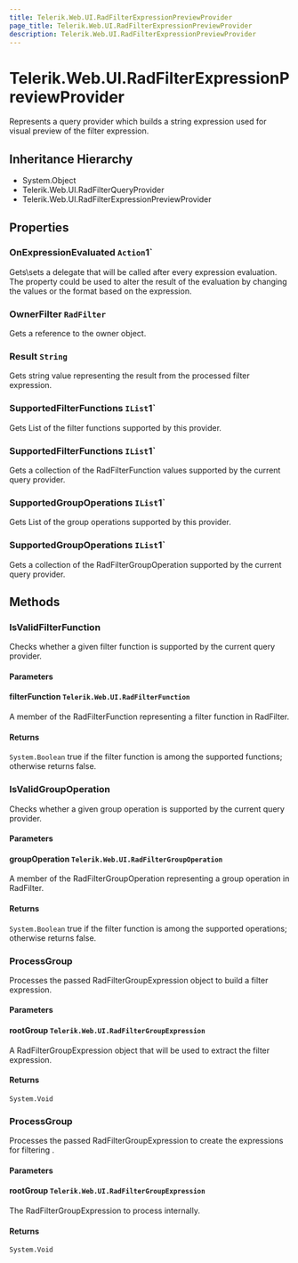 ```yaml
---
title: Telerik.Web.UI.RadFilterExpressionPreviewProvider
page_title: Telerik.Web.UI.RadFilterExpressionPreviewProvider
description: Telerik.Web.UI.RadFilterExpressionPreviewProvider
---
```


# Telerik.Web.UI.RadFilterExpressionPreviewProvider

Represents a query provider which builds a string expression used for visual preview of the filter expression.

## Inheritance Hierarchy

* System.Object
* Telerik.Web.UI.RadFilterQueryProvider
* Telerik.Web.UI.RadFilterExpressionPreviewProvider

## Properties

###  OnExpressionEvaluated `Action`1`

Gets\sets a delegate that will be called after every expression evaluation.
            The property could be used to alter the result of the evaluation by changing
            the values or the format based on the expression.

###  OwnerFilter `RadFilter`

Gets a reference to the owner  object.

###  Result `String`

Gets string value representing the result from the processed filter expression.

###  SupportedFilterFunctions `IList`1`

Gets List of the filter functions supported by this provider.

###  SupportedFilterFunctions `IList`1`

Gets a collection of the RadFilterFunction values supported by the current query provider.

###  SupportedGroupOperations `IList`1`

Gets List of the group operations supported by this provider.

###  SupportedGroupOperations `IList`1`

Gets a collection of the RadFilterGroupOperation supported by the current query provider.

## Methods

###  IsValidFilterFunction

Checks whether a given filter function is supported by the current query provider.

#### Parameters

#### filterFunction `Telerik.Web.UI.RadFilterFunction`

A member of the RadFilterFunction representing a filter function
            in RadFilter.

#### Returns

`System.Boolean` true if the filter function is among the supported functions; otherwise returns false.

###  IsValidGroupOperation

Checks whether a given group operation is supported by the current query provider.

#### Parameters

#### groupOperation `Telerik.Web.UI.RadFilterGroupOperation`

A member of the RadFilterGroupOperation representing a group operation
            in RadFilter.

#### Returns

`System.Boolean` true if the filter function is among the supported operations; otherwise returns false.

###  ProcessGroup

Processes the passed RadFilterGroupExpression object to build a filter expression.

#### Parameters

#### rootGroup `Telerik.Web.UI.RadFilterGroupExpression`

A RadFilterGroupExpression object that will be used to extract the
            filter expression.

#### Returns

`System.Void` 

###  ProcessGroup

Processes the passed RadFilterGroupExpression to create the expressions for
            filtering .

#### Parameters

#### rootGroup `Telerik.Web.UI.RadFilterGroupExpression`

The RadFilterGroupExpression to process internally.

#### Returns

`System.Void` 

